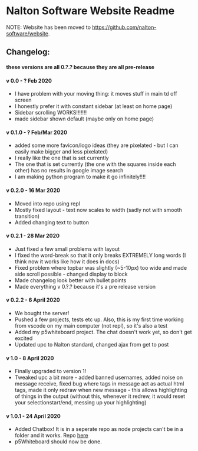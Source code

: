 # Nalton Software Website Readme

NOTE: Website has been moved to https://github.com/nalton-software/website.

## Changelog:
#### these versions are all 0.?.? because they are all pre-release

#### v 0.0 - ? Feb 2020
- I have problem with your moving thing: it moves stuff in main td off screen  
- I honestly prefer it with constant sidebar (at least on home page)  
- Sidebar scrolling WORKS!!!!!!!  
- made sidebar shown default (maybe only on home page)  

#### v 0.1.0 - ? Feb/Mar 2020
- added some more favicon/logo ideas (they are pixelated - but I can easily make bigger and less pixelated)
- I really like the one that is set currently
- The one that is set currently (the one with the squares inside each other) has no results in google image search
- I am making python program to make it go infinitely!!!!

#### v 0.2.0 - 16 Mar 2020
- Moved into repo using repl
- Mostly fixed layout - text now scales to width (sadly not with smooth transition)
- Added changing text to button

#### v 0.2.1 - 28 Mar 2020
- Just fixed a few small problems with layout
- I fixed the word-break so that it only breaks EXTREMELY long words (I think now it works like how it does in docs)
- Fixed problem where topbar was slightly (~5-10px) too wide and made side scroll possible - changed display to block
- Made changelog look better with bullet points
- Made everything v 0.?.? because it's a pre release version

#### v 0.2.2 - 6 April 2020
- We bought the server!
- Pushed a few projects, tests etc up. Also, this is my first time working from vscode on my main computer (not repl), so it's also a test
- Added my p5whiteboard project. The chat doesn't work yet, so don't get excited
- Updated upc to Nalton standard, changed ajax from get to post

#### v 1.0 - 8 April 2020
- Finally upgraded to version 1!
- Tweaked upc a bit more - added banned usernames, added noise on message receive, fixed bug where tags in message act as actual html tags, made it only redraw when new message - this allows highlighting of things in the output (without this, whenever it redrew, it would reset your selectionstart/end, messing up your highlighting)

#### v 1.0.1 - 24 April 2020
- Added Chatbox! It is in a seperate repo as node projects can't be in a folder and it works. Repo [here](https://github.com/Calbabreaker/chat-box)  
- p5Whiteboard should now be done.
